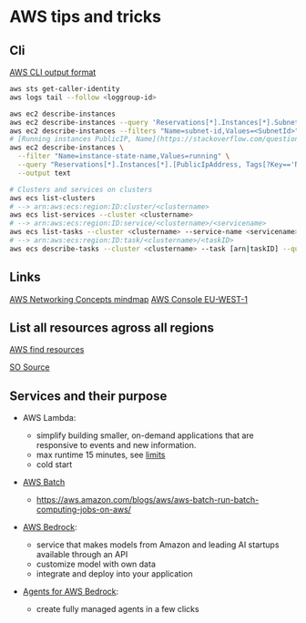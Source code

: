 
# AWS tips and tricks

## Cli

[AWS CLI output format](https://docs.aws.amazon.com/cli/latest/userguide/cli-usage-output-format.html)

```bash
aws sts get-caller-identity
aws logs tail --follow <loggroup-id>

aws ec2 describe-instances
aws ec2 describe-instances --query 'Reservations[*].Instances[*].SubnetId' --output text
aws ec2 describe-instances --filters "Name=subnet-id,Values=<SubnetId>" --query 'Reservations[*].Instances[*].PrivateIpAddress' --output text
# [Running instances PublicIP, Name](https://stackoverflow.com/questions/24938971/list-public-ip-addresses-of-ec2-instances)
aws ec2 describe-instances \
  --filter "Name=instance-state-name,Values=running" \
  --query "Reservations[*].Instances[*].[PublicIpAddress, Tags[?Key=='Name'].Value|[0]]" \
  --output text

# Clusters and services on clusters
aws ecs list-clusters
# --> arn:aws:ecs:region:ID:cluster/<clustername>
aws ecs list-services --cluster <clustername>
# --> arn:aws:ecs:region:ID:service/<clustername>/<servicename>
aws ecs list-tasks --cluster <clustername> --service-name <servicename>
# --> arn:aws:ecs:region:ID:task/<clustername>/<taskID>
aws ecs describe-tasks --cluster <clustername> --task [arn|taskID] --query 'tasks[0].attachments[0].details'
```

## Links

[AWS Networking Concepts mindmap](https://miparnisariblog.wordpress.com/2023/03/29/aws-networking-concepts/)
[AWS Console EU-WEST-1](https://eu-west-1.console.aws.amazon.com/ec2/v2/home?region=eu-west-1)

## List all resources agross all regions

[AWS find resources](https://eu-west-1.console.aws.amazon.com/resource-groups/tag-editor/find-resources?region=eu-west-1#query=regions:!%28%27AWS::AllSupported%27%29,resourceTypes:!%28%27AWS::AllSupported%27%29,tagFilters:!%28%29,type:TAG_EDITOR_1_0)

[SO Source](https://stackoverflow.com/questions/44391817/is-there-a-way-to-list-all-resources-in-aws/48288505#48288505)

## Services and their purpose

- AWS Lambda:
  - simplify building smaller, on-demand applications that are responsive to events and new information.
  - max runtime 15 minutes, see [limits](https://docs.aws.amazon.com/lambda/latest/dg/gettingstarted-limits.html)
  - cold start
- [AWS Batch](https://eu-west-1.console.aws.amazon.com/batch/home?region=eu-west-1#)
  - <https://aws.amazon.com/blogs/aws/aws-batch-run-batch-computing-jobs-on-aws/>

- [AWS Bedrock](https://aws.amazon.com/bedrock/):
  - service that makes models from Amazon and leading AI startups available through an API
  - customize model with own data
  - integrate and deploy into your application
- [Agents for AWS Bedrock](https://aws.amazon.com/blogs/aws/preview-enable-foundation-models-to-complete-tasks-with-agents-for-amazon-bedrock):
  - create fully managed agents in a few clicks
